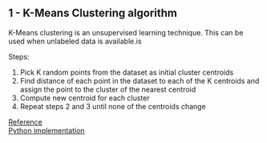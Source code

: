 ## 1 - K-Means Clustering algorithm

K-Means clustering is an unsupervised learning technique. This can be used when unlabeled data is available.is

Steps:
1. Pick K random points from the dataset as initial cluster centroids
2. Find distance of each point in the dataset to each of the K centroids and assign the point to the cluster of the nearest centroid
3. Compute new centroid for each cluster
4. Repeat steps 2 and 3 until none of the centroids change

[Reference](https://mubaris.com/posts/kmeans-clustering/)<br>
[Python implementation](https://github.com/ppai22/k-means-clustering-python)
